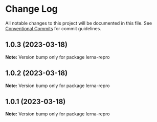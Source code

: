 # Change Log

All notable changes to this project will be documented in this file.
See [Conventional Commits](https://conventionalcommits.org) for commit guidelines.

## 1.0.3 (2023-03-18)

**Note:** Version bump only for package lerna-repro





## 1.0.2 (2023-03-18)

**Note:** Version bump only for package lerna-repro





## 1.0.1 (2023-03-18)

**Note:** Version bump only for package lerna-repro
